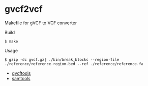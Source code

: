 # gvcf2vcf

Makefile for gVCF to VCF converter

Build

```
$ make
```

Usage

```
$ gzip -dc gvcf.gz| ./bin/break_blocks --region-file ./reference/reference.region.bed --ref ./reference/reference.fa
```

- [gvcftools](https://sites.google.com/site/gvcftools/)
- [samtools](http://www.htslib.org/doc/samtools.html)
